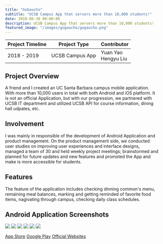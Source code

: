 ```yaml
---
title: "GoGaucho"
subtitle: "UCSB Campus App that servers more than 10,000 students!"
date: 2018-06-30 00:00:00
description: UCSB Campus App that servers more than 10,000 students!
featured_image: "/images/gogaucho/gogaucho.png"
---
```


| Project Timeline  | Project Type  | Contributor |
|----------------------|---------------| --------- |
| 2018 - 2019 | UCSB Campus App | Yuan Yao <br />  Hengyu Liu <br /> |


## Project Overview
A friend and I created an UC Santa Barbara campus mobile application. With more than 10,000 users in total with both Android and iOS platform. It is not an official Application, but with our progression, we partnered with UCSB IT department and utilized UCSB API for  course information, dining hall udpates, etc. 

## Involvement 
I was mainly in responsible of the development of Android Application and product management. On the product management side, we conducted user studies on improving user experiences and interface designs, managed a team of 30 and held weekly project meetings; brainstormed and planned for future updates and new features and promoted the App and make is more accessible for students.

## Features
The feature of the application includes checking dinning common's menu, remaining meal balances, marking and getting reminded of favorite food items, nagivating through campus, checking daily class schedules. 


## Android Application Screenshots
<div class="gallery" data-columns="4">
	<img src="/images/gogaucho/app1.webp">
	<img src="/images/gogaucho/app2.webp">
    <img src="/images/gogaucho/app3.webp">
    <img src="/images/gogaucho/app4.webp">
    <img src="/images/gogaucho/app5.webp">
    <img src="/images/gogaucho/app6.webp">
</div>


<a href="https://itunes.apple.com/us/app/gogaucho/id1214417053" class="button button--light">App Store</a> 
<a href="https://play.google.com/store/apps/details?id=com.whyyao.gogaucho.gogaucho&hl=en_US" class="button button--light">Google Play</a>
<a href="https://gogaucho.app/#/" class="button">Official Websites</a>

